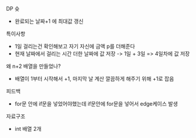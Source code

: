 DP 슛
* 완료되는 날짜+1 에 최대값 갱신

특이사항
* 1일 걸리는건 확인해보고 자기 자신에 금액 p를 더해준다
* 현재 날짜에서 걸리는 시간 더한 날짜에 값 저장 -> 1일 + 3일 => 4일차에 값 저장

왜 n+2 배열을 만들었나? 
- 배열이 1부터 시작해서 +1, 마지막 날 계산 깔끔하게 해주기 위해 +1로 잡음

피드백
* for문 안에 if문을 넣었어야했는데 if문안에 for문을 넣어서 edge케이스 발생 
 
자료구조
- int 배열 2개
